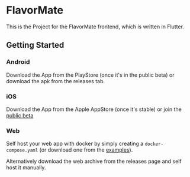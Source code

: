 # FlavorMate

This is the Project for the FlavorMate frontend, which is written in Flutter.

## Getting Started

### Android

Download the App from the PlayStore (once it's in the public beta) or download the apk from the releases tab.

### iOS

Download the App from the Apple AppStore (once it's stable) or join
the [public beta](https://testflight.apple.com/join/yp5BtJGx)

### Web

Self host your web app with docker by simply creating a `docker-compose.yaml` (or download one from
the [examples](./examples)).

Alternatively download the web archive from the releases page and self host it manually.
